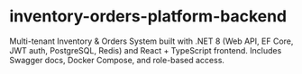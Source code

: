 # inventory-orders-platform-backend
Multi-tenant Inventory &amp; Orders System built with .NET 8 (Web API, EF Core, JWT auth, PostgreSQL, Redis) and React + TypeScript frontend. Includes Swagger docs, Docker Compose, and role-based access.
